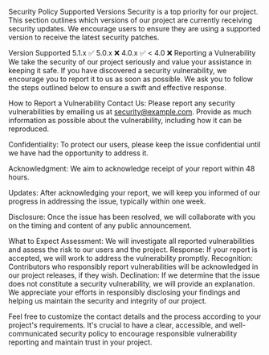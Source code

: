 Security Policy
Supported Versions
Security is a top priority for our project. This section outlines which versions of our project are currently receiving security updates. We encourage users to ensure they are using a supported version to receive the latest security patches.

Version	Supported
5.1.x	:white_check_mark:
5.0.x	:x:
4.0.x	:white_check_mark:
< 4.0	:x:
Reporting a Vulnerability
We take the security of our project seriously and value your assistance in keeping it safe. If you have discovered a security vulnerability, we encourage you to report it to us as soon as possible. We ask you to follow the steps outlined below to ensure a swift and effective response.

How to Report a Vulnerability
Contact Us: Please report any security vulnerabilities by emailing us at security@example.com. Provide as much information as possible about the vulnerability, including how it can be reproduced.

Confidentiality: To protect our users, please keep the issue confidential until we have had the opportunity to address it.

Acknowledgment: We aim to acknowledge receipt of your report within 48 hours.

Updates: After acknowledging your report, we will keep you informed of our progress in addressing the issue, typically within one week.

Disclosure: Once the issue has been resolved, we will collaborate with you on the timing and content of any public announcement.

What to Expect
Assessment: We will investigate all reported vulnerabilities and assess the risk to our users and the project.
Response: If your report is accepted, we will work to address the vulnerability promptly.
Recognition: Contributors who responsibly report vulnerabilities will be acknowledged in our project releases, if they wish.
Declination: If we determine that the issue does not constitute a security vulnerability, we will provide an explanation.
We appreciate your efforts in responsibly disclosing your findings and helping us maintain the security and integrity of our project.

Feel free to customize the contact details and the process according to your project's requirements. It's crucial to have a clear, accessible, and well-communicated security policy to encourage responsible vulnerability reporting and maintain trust in your project.
